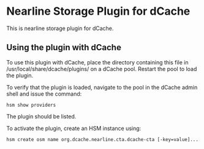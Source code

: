 Nearline Storage Plugin for dCache
==================================

This is nearline storage plugin for dCache.

Using the plugin with dCache
----------------------------

To use this plugin with dCache, place the directory containing this
file in /usr/local/share/dcache/plugins/ on a dCache pool. Restart
the pool to load the plugin.

To verify that the plugin is loaded, navigate to the pool in the dCache admin
shell and issue the command:

    hsm show providers

The plugin should be listed.

To activate the plugin, create an HSM instance using:

    hsm create osm name org.dcache.nearline.cta.dcache-cta [-key=value]...

